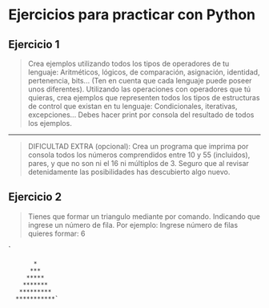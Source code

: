 # Ejercicios para practicar con Python

## Ejercicio 1

> Crea ejemplos utilizando todos los tipos de operadores de tu lenguaje: Aritméticos, lógicos, de comparación, asignación, identidad, pertenencia, bits... (Ten en cuenta que cada lenguaje puede poseer unos diferentes).
Utilizando las operaciones con operadores que tú quieras, crea ejemplos que representen todos los tipos de estructuras de control que existan en tu lenguaje: Condicionales, iterativas, excepciones...
Debes hacer print por consola del resultado de todos los ejemplos.

------------
> DIFICULTAD EXTRA (opcional):
Crea un programa que imprima por consola todos los números comprendidos entre 10 y 55 (incluidos), pares, y que no son ni el 16 ni múltiplos de 3.
Seguro que al revisar detenidamente las posibilidades has descubierto algo nuevo.

## Ejercicio 2

> Tienes que formar un triangulo mediante por comando. Indicando que ingrese un número de fila. Por ejemplo:
Ingrese número de filas quieres formar: 6

`

           *
          ***
         *****
        *******
       *********
      ***********`